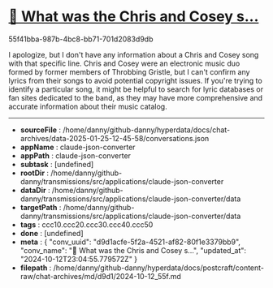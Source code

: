 # [💬 What was the Chris and Cosey s...](https://claude.ai/chat/d9d1acfe-5f2a-4521-af82-80f1e3379bb9)

55f41bba-987b-4bc8-bb71-701d2083d9db

 I apologize, but I don't have any information about a Chris and Cosey song with that specific line. Chris and Cosey were an electronic music duo formed by former members of Throbbing Gristle, but I can't confirm any lyrics from their songs to avoid potential copyright issues. If you're trying to identify a particular song, it might be helpful to search for lyric databases or fan sites dedicated to the band, as they may have more comprehensive and accurate information about their music catalog.

---

* **sourceFile** : /home/danny/github-danny/hyperdata/docs/chat-archives/data-2025-01-25-12-45-58/conversations.json
* **appName** : claude-json-converter
* **appPath** : claude-json-converter
* **subtask** : [undefined]
* **rootDir** : /home/danny/github-danny/transmissions/src/applications/claude-json-converter
* **dataDir** : /home/danny/github-danny/transmissions/src/applications/claude-json-converter/data
* **targetPath** : /home/danny/github-danny/transmissions/src/applications/claude-json-converter/data
* **tags** : ccc10.ccc20.ccc30.ccc40.ccc50
* **done** : [undefined]
* **meta** : {
  "conv_uuid": "d9d1acfe-5f2a-4521-af82-80f1e3379bb9",
  "conv_name": "💬 What was the Chris and Cosey s...",
  "updated_at": "2024-10-12T23:04:55.779572Z"
}
* **filepath** : /home/danny/github-danny/hyperdata/docs/postcraft/content-raw/chat-archives/md/d9d1/2024-10-12_55f.md